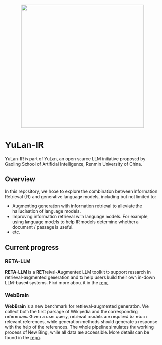 <p align="center">
<img src="https://github.com/RUC-GSAI/YuLan-IR/blob/main/yulan.jpg" width="400px">
</p>

# YuLan-IR

YuLan-IR is part of YuLan, an open source LLM initiative proposed by Gaoling School of Artificial Intelligence, Renmin University of China. 

## Overview

In this repository, we hope to explore the combination between Information Retrieval (IR) and generative language models, including but not limited to: 
- Augmenting generation with information retrieval to alleviate the hallucination of language models.
- Improving information retrieval with language models. For example, using language models to help IR models determine whether a document / passage is useful.
- etc.

## Current progress

### RETA-LLM
**RETA-LLM** is a **RET**reival-**A**ugmented LLM toolkit to support research in retrieval-augmented generation and to help users build their own in-down LLM-based systems. Find more about it in the [repo](https://github.com/RUC-GSAI/YuLan-IR/tree/main/RETA-LLM).

### WebBrain
**WebBrain** is a new benchmark for retrieval-augmented generation. We collect both the first passage of Wikipedia and the corresponding references. Given a user query, retrieval models are required to return relevant references, while generation methods should generate a response with the help of the references. The whole pipeline simulates the working process of New Bing, while all data are accessible. More details can be found in the [repo](https://github.com/RUC-GSAI/YuLan-IR/tree/main/WebBrain).
